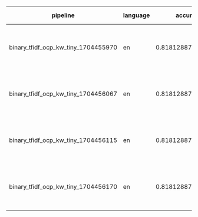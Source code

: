 | pipeline                            | language | accuracy           | params                                                                      | size (MB) |
|-------------------------------------|----------|--------------------|-----------------------------------------------------------------------------|-----------|
| binary_tfidf_ocp_kw_tiny_1704455970 | en       | 0.8181288713567311 | {'penalty': None, 'l1_ratio': 0.7, 'early_stopping': False, 'alpha': 0.01}  | 0.156     |
| binary_tfidf_ocp_kw_tiny_1704456067 | en       | 0.8181288713567311 | {'penalty': None, 'l1_ratio': 0.15, 'early_stopping': False, 'alpha': 0.05} | 0.156     |
| binary_tfidf_ocp_kw_tiny_1704456115 | en       | 0.8181288713567311 | {'penalty': None, 'l1_ratio': 0.9, 'early_stopping': False, 'alpha': 0.005} | 0.156     |
| binary_tfidf_ocp_kw_tiny_1704456170 | en       | 0.8181288713567311 | {'penalty': None, 'l1_ratio': 0.7, 'early_stopping': False, 'alpha': 0.01}  | 0.156     |